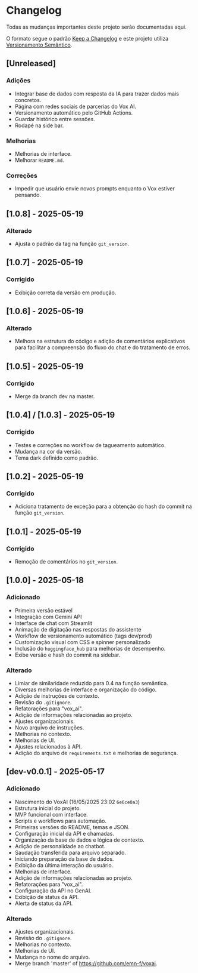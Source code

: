 # Changelog

Todas as mudanças importantes deste projeto serão documentadas aqui.

O formato segue o padrão [Keep a Changelog](https://keepachangelog.com/pt-BR/1.0.0/)
e este projeto utiliza [Versionamento Semântico](https://semver.org/lang/pt-BR/).

## [Unreleased]
### Adições
- Integrar base de dados com resposta da IA para trazer dados mais concretos.
- Página com redes sociais de parcerias do Vox AI.
- Versionamento automático pelo GitHub Actions.
- Guardar histórico entre sessões.
- Rodapé na side bar.

### Melhorias
- Melhorias de interface.
- Melhorar `README.md`.

### Correções
- Impedir que usuário envie novos prompts enquanto o Vox estiver pensando.

## [1.0.8] - 2025-05-19
### Alterado
- Ajusta o padrão da tag na função `git_version`.

## [1.0.7] - 2025-05-19
### Corrigido
- Exibição correta da versão em produção.

## [1.0.6] - 2025-05-19
### Alterado
- Melhora na estrutura do código e adição de comentários explicativos para facilitar a compreensão do fluxo do chat e do tratamento de erros.

## [1.0.5] - 2025-05-19
### Corrigido
- Merge da branch dev na master.

## [1.0.4] / [1.0.3] - 2025-05-19
### Corrigido
- Testes e correções no workflow de tagueamento automático.
- Mudança na cor da versão.
- Tema dark definido como padrão.

## [1.0.2] - 2025-05-19
### Corrigido
- Adiciona tratamento de exceção para a obtenção do hash do commit na função `git_version`.

## [1.0.1] - 2025-05-19
### Corrigido
- Remoção de comentários no `git_version`.

## [1.0.0] - 2025-05-18
### Adicionado
- Primeira versão estável
- Integração com Gemini API
- Interface de chat com Streamlit
- Animação de digitação nas respostas do assistente
- Workflow de versionamento automático (tags dev/prod)
- Customização visual com CSS e spinner personalizado
- Inclusão do `huggingface_hub` para melhorias de desempenho.
- Exibe versão e hash do commit na sidebar.

### Alterado
- Limiar de similaridade reduzido para 0.4 na função semântica.
- Diversas melhorias de interface e organização do código.
- Adição de instruções de contexto.
- Revisão do `.gitignore`.
- Refatorações para "vox_ai".
- Adição de informações relacionadas ao projeto.
- Ajustes organizacionais.
- Novo arquivo de instruções.
- Melhorias no contexto.
- Melhorias de UI.
- Ajustes relacionados à API.
- Adição do arquivo de `requirements.txt` e melhorias de segurança.

## [dev-v0.0.1] - 2025-05-17
### Adicionado
- Nascimento do VoxAI (16/05/2025 23:02 `6e6ce0a3`)
- Estrutura inicial do projeto.
- MVP funcional com interface.
- Scripts e workflows para automação.
- Primeiras versões do README, temas e JSON.
- Configuração inicial da API e chamadas.
- Organização da base de dados e lógica de contexto.
- Adição de personalidade ao chatbot.
- Saudação transferida para arquivo separado.
- Iniciando preparação da base de dados.
- Exibição da última interação do usuário.
- Melhorias de interface.
- Adição de informações relacionadas ao projeto.
- Refatorações para "vox_ai".
- Configuração da API no GenAI.
- Exibição de status da API.
- Alerta de status da API.

### Alterado
- Ajustes organizacionais.
- Revisão do `.gitignore`.
- Melhorias no contexto.
- Melhorias de UI.
- Mudança no nome do arquivo.
- Merge branch 'master' of https://github.com/emn-f/voxai.
